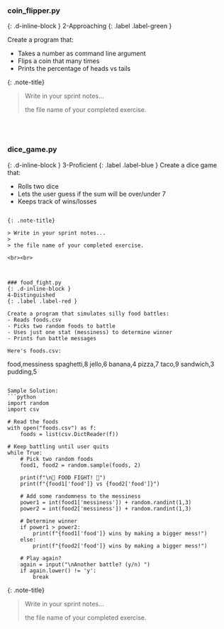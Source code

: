 <!--
---
title: 2. Libraries
parent: DNA Sprint
nav_order: 3
layout: default
---

# Topic
Today's topic is **Libraries**.

All the purple boxes below indicate things to write on your [sprint notes](https://docs.google.com/document/d/1OYb_ZXyfsvn03kMQ8d-ZoNxDCCvYakIet19lYNmfJyk/edit?tab=t.0).

<br><br>

# Purpose

<table>
  <tr>
    <th>Learning:</th>
    <td style="width:100%">learn how to use functions from libraries</td>
  </tr>
  <tr>
    <th>DNA Project:</th>
    <td style="width:100%">use csv library to bring data in from files</td>
  </tr>
</table>

<br><br>

# Sandbox

Create a file called `deck.py` and paste this code:

```python
import random

# A mini card game setup
cards = ["Jack", "Queen", "King"]
print("Original deck:", cards)

# Shuffle the cards
random.shuffle(cards)
print("After shuffle:", cards)

# Draw a random card
chosen = random.choice(cards)
print("You drew:", chosen)
```

<br>
Try these experiments:

1. Run the program 10 times. Keep track of how many times you draw each card.
1. Add two more cards to the list (like "Ace" and "10").
1. Instead of drawing one card, draw two cards (use random.choice() twice).
1. Create a new list with numbers 1-6 (like a die) and use random.choice() on that instead.

{: .note-title}

> Write in your sprint notes...
> 
> something else you might use `random` for

<br><br>

# Walkthrough


1. Grab a blank paper and take notes while you watch [this video](https://www.youtube.com/watch?v=MztLZWibctI) (0:00:00 - 0:17:16).

{: .note-title}

> Before continuing:
>
> Check the box in your sprint notes to indicate that you watched the video and took notes.
>
> You might find your notes helpful in the exercises below.
>
> After that, hang on to your notes because you'll use them again on Assessment Day.

<br><br>

# Exercises


<!-- prettier-ignore-start -->

### coin_flipper.py
{: .d-inline-block }
2-Approaching
{: .label .label-green }

Create a program that:
- Takes a number as command line argument
- Flips a coin that many times
- Prints the percentage of heads vs tails

{: .note-title}

> Write in your sprint notes...
>
> the file name of your completed exercise.

<br><br>

### dice_game.py
{: .d-inline-block }
3-Proficient
{: .label .label-blue }
Create a dice game that:
- Rolls two dice
- Lets the user guess if the sum will be over/under 7
- Keeps track of wins/losses

```

{: .note-title}

> Write in your sprint notes...
>
> the file name of your completed exercise.

<br><br>



### food_fight.py
{: .d-inline-block }
4-Distinguished
{: .label .label-red }

Create a program that simulates silly food battles:
- Reads foods.csv 
- Picks two random foods to battle
- Uses just one stat (messiness) to determine winner
- Prints fun battle messages

Here's foods.csv:
```
food,messiness
spaghetti,8
jello,6
banana,4
pizza,7
taco,9
sandwich,3
pudding,5
```

Sample Solution:
```python
import random
import csv

# Read the foods
with open("foods.csv") as f:
    foods = list(csv.DictReader(f))

# Keep battling until user quits
while True:
    # Pick two random foods
    food1, food2 = random.sample(foods, 2)
    
    print(f"\n🥊 FOOD FIGHT! 🥊")
    print(f"{food1['food']} vs {food2['food']}")
    
    # Add some randomness to the messiness
    power1 = int(food1['messiness']) + random.randint(1,3)
    power2 = int(food2['messiness']) + random.randint(1,3)
    
    # Determine winner
    if power1 > power2:
        print(f"{food1['food']} wins by making a bigger mess!")
    else:
        print(f"{food2['food']} wins by making a bigger mess!")
    
    # Play again?
    again = input("\nAnother battle? (y/n) ")
    if again.lower() != 'y':
        break
  ```
{: .note-title}

> Write in your sprint notes...
>
> the file name of your completed exercise.

<br><br>


<!-- prettier-ignore-end -->
